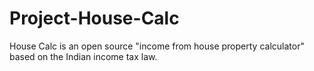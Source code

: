 # Project-House-Calc
House Calc is an open source "income from house property calculator" based on the Indian income tax law.
